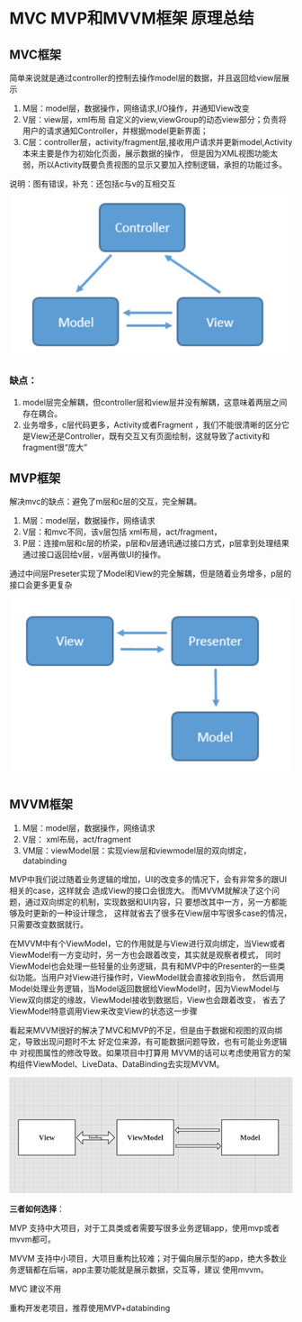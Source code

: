 # MVC MVP和MVVM框架 原理总结

## MVC框架

简单来说就是通过controller的控制去操作model层的数据，并且返回给view层展示
1. M层：model层，数据操作，网络请求,I/O操作，并通知View改变
2. V层：view层，xml布局 自定义的view,viewGroup的动态view部分；负责将用户的请求通知Controller，并根据model更新界面；
3. C层：controller层，activity/fragment层,接收用户请求并更新model,Activity本来主要是作为初始化页面，展示数据的操作，
但是因为XML视图功能太弱，所以Activity既要负责视图的显示又要加入控制逻辑，承担的功能过多。


说明：图有错误，补充：还包括c与v的互相交互
![MVC框架](https://github.com/66668/Android_Interview/blob/master/pictures/mvc_01.png)

### 缺点：

1. model层完全解耦，但controller层和view层并没有解耦，这意味着两层之间存在耦合。
2. 业务增多，c层代码更多，Activity或者Fragment ，我们不能很清晰的区分它是View还是Controller，既有交互又有页面绘制，这就导致了activity和fragment很“庞大”


## MVP框架
解决mvc的缺点：避免了m层和c层的交互，完全解耦。

1. M层：model层，数据操作，网络请求
2. V层：和mvc不同，该v层包括 xml布局，act/fragment，
3. P层：连接m层和c层的桥梁，p层和v层通讯通过接口方式，p层拿到处理结果通过接口返回给v层，v层再做UI的操作。

通过中间层Preseter实现了Model和View的完全解耦，但是随着业务增多，p层的接口会更多更复杂

![MVP框架](https://github.com/66668/Android_Interview/blob/master/pictures/mvp_01.png)


## MVVM框架

1. M层：model层，数据操作，网络请求
2. V层： xml布局，act/fragment
3. VM层：viewModel层：实现view层和viewmodel层的双向绑定，databinding

MVP中我们说过随着业务逻辑的增加，UI的改变多的情况下，会有非常多的跟UI相关的case，这样就会 造成View的接口会很庞大。
而MVVM就解决了这个问题，通过双向绑定的机制，实现数据和UI内容，只 要想改其中一方，另一方都能够及时更新的一种设计理念，
这样就省去了很多在View层中写很多case的情况，只需要改变数据就行。

在MVVM中有个ViewModel，它的作用就是与View进行双向绑定，当View或者ViewModel有一方变动时，另一方也会跟着改变，其实就是观察者模式，
同时ViewModel也会处理一些轻量的业务逻辑，具有和MVP中的Presenter的一些类似功能。当用户对View进行操作时，ViewModel就会直接收到指令，
然后调用Model处理业务逻辑，当Model返回数据给ViewModel时，因为ViewModel与View双向绑定的缘故，ViewModel接收到数据后，View也会跟着改变，
省去了ViewModel特意调用View来改变View的状态这一步骤

看起来MVVM很好的解决了MVC和MVP的不足，但是由于数据和视图的双向绑定，导致出现问题时不太 好定位来源，有可能数据问题导致，也有可能业务逻辑中
对视图属性的修改导致。如果项目中打算用 MVVM的话可以考虑使用官方的架构组件ViewModel、LiveData、DataBinding去实现MVVM。

![MVVM框架](https://github.com/66668/Android_Interview/blob/master/pictures/mvvm_01.png)

**三者如何选择**：

MVP 支持中大项目，对于工具类或者需要写很多业务逻辑app，使用mvp或者mvvm都可。

MVVM 支持中小项目，大项目重构比较难；对于偏向展示型的app，绝大多数业务逻辑都在后端，app主要功能就是展示数据，交互等，建议 使用mvvm。

MVC 建议不用

重构开发老项目，推荐使用MVP+databinding


